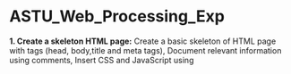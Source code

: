   # ASTU_Web_Processing_Exp

**1. Create a skeleton HTML page:** Create a basic skeleton of HTML page with tags (head, body,title and meta tags), Document relevant information using comments, Insert CSS and JavaScript using <style> and <script> tags, Insert CSS and JavaScript using external files

**2. Insert elements into the body of an HTML page:** Use elements like(p, h1 - h6, b, strong, i , em , del , ins , sub , sup , br , hr , pre and div tags) for formatting, Insert images, videos and audio using <img> , <video> and <audio> elements, Insert hyperlinks using <a> element, Understand usage of HTML5 semantic elements like <article> , <section> , <nav> , <aside> , <header> , <footer> , <summary>, etc.

**3. Create lists and tables in a HTML page:** Create unordered, ordered and description lists, Create table using <table> , <tr> , <th> and <td>, Use colspan and rowspan attribute of table

  **4. Create a HTML form to submit data to a server:**
  Create a form with different ( text , password , 
  email , tel , number , radio , checkbox , textarea , file ) input fields, Set default value and placeholder 
  in input fields, Understand required , validate , disabled , readonly , autofocus , min , max and step 
  attributes of input field, Validation of input (e.g., phone number, email) using Regular Expressions 
  and pattern attribute, Understand GET and POST methods, Understand the action attribute

  **5. Process submitted form data using PHP:**
  Process GET and POST data and display processed 
  output, save uploaded file into a directory in the server, send email message to notify user

**6. Style HTML elements using inline CSS:**
Set background color and image of page, Set text color, 
text alignment, font, font size and formatting, Understand shape of elements using border, Manipulate 
space inside and outside elements using padding and margin, Shape elements using box-radius

**7.Select HTML elements for styling using CSS selectors:**
Understand class and id attribute of 
HTML elements, Select elements for styling using class and id simple selectors, Select elements using 
pseudo selectors

**8. Position HTML elements on a page using CSS:**
Set absolute, fixed and relative positions of
Elements, Design a grid layout of a HTML page using CSS Grid Layout module

**9. Animate HTML elements on a page using CSS:**
Set transition effect of elements, Set animation 
on elements using @keyframes

**10. Design a responsive page for multiple devices:**
Use @media query to make HTML page change 
design based on screen resolution and orientation


